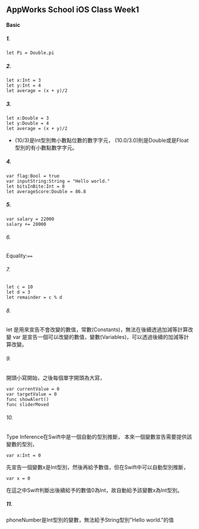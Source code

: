 AppWorks School iOS Class Week1
---
#### Basic
##### 1.
```swift=
let Pi = Double.pi
```
##### 2. 
```swift=
let x:Int = 3
let y:Int = 4
let average = (x + y)/2
```
##### 3.  
```swift=
let x:Double = 3
let y:Double = 4
let average = (x + y)/2
```
* (10/3)是Int型別無小數點位數的數字字元，
(10.0/3.0)則是Double或是Float型別的有小數點數字字元。

##### 4.
```swift=
var flag:Bool = true
var inputString:String = "Hello world."
let bitsInBite:Int = 8
let averageScore:Double = 86.8
```
##### 5. 
```swift=
var salary = 22000
salary += 28000
```
###### 6. 
Equality:```==```

###### 7. 
```swift=
let c = 10
let d = 3
let remainder = c % d
```    
###### 8. 
let 是用來宣告不會改變的數值，常數(Constants)，無法在後續透過加減等計算改變
var 是宣告一個可以改變的數值，變數(Variables)，可以透過後續的加減等計算改變。

###### 9. 
開頭小寫開始，之後每個單字開頭為大寫，
 ```swift=
var currentValue = 0
var targetValue = 0
func showAlert()
func sliderMoved
``` 
###### 10. 
Type Inference在Swift中是一個自動的型別推斷，
本來一個變數宣告需要提供該變數的型別，
 ```swift=
var x:Int = 0
``` 
先宣告一個變數x是Int型別，然後再給予數值，但在Swift中可以自動型別推斷，
```swift=
var x = 0
```
在這之中Swift判斷出後續給予的數值0為Int，故自動給予該變數x為Int型別。
    
##### 11.  
phoneNumber是Int型別的變數，無法給予String型別"Hello   world."的值

